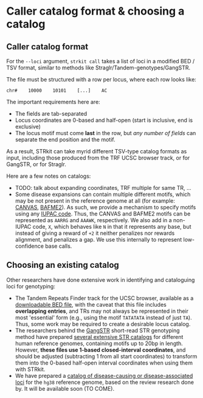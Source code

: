 # Caller catalog format & choosing a catalog

## Caller catalog format

For the `--loci` argument, `strkit call` takes a list of loci in a modified BED / TSV format,
similar to methods like Straglr/Tandem-genotypes/GangSTR.

The file must be structured with a row per locus, where each row looks like:

```
chr#    10000    10101    [...]    AC
```

The important requirements here are:

  * The fields are tab-separated
  * Locus coordinates are 0-based and half-open (start is inclusive, end is exclusive)
  * The locus motif must come **last** in the row, but *any number of fields* can separate
    the end position and the motif.

As a result, STRkit can take myrid different TSV-type catalog formats as input, including
those produced from the TRF UCSC browser track, or for GangSTR, or for Straglr.

Here are a few notes on catalogs:

  * TODO: talk about expanding coordinates, TRF multiple for same TR, ...
  * Some disease expansions can contain multiple different motifs, 
    which may be not present in the reference genome at all (for example: 
    [CANVAS](https://pubmed.ncbi.nlm.nih.gov/31230722/), [BAFME2](https://www.nature.com/articles/s41467-019-12671-y)).
    As such, we provide a mechanism to specify motifs using any 
    [IUPAC code](https://www.bioinformatics.org/sms/iupac.html). 
    Thus, the CANVAS and BAFME2 motifs can be represented as `AARRG` and `AAAWK`, respectively.
    We also add in a non-IUPAC code, `X`, which behaves like `N` in that it represents any base, 
    but instead of giving a reward of `+2` it neither penalizes nor rewards alignment, 
    and penalizes a gap. We use this internally to represent low-confidence base calls.


## Choosing an existing catalog

Other researchers have done extensive work in identifying and cataloguing loci for genotyping:

  * The Tandem Repeats Finder track for the UCSC browser, available as a 
    [downloadable BED file](https://hgdownload.soe.ucsc.edu/goldenPath/hg38/bigZips/latest/hg38.trf.bed.gz),
    with the caveat that this file includes **overlapping entries**, and TRs may not always be represented in 
    their most 'essential' form (e.g., using the motif `TATATATA` instead of just `TA`). Thus, some work may be
    required to create a desirable locus catalog.
  * The researchers behind the [GangSTR](https://github.com/gymreklab/GangSTR) short-read STR genotyping method
    have prepared [several extensive STR catalogs](https://github.com/gymreklab/GangSTR#gangstr-reference-files) 
    for different human reference genomes, containing motifs up to 20bp in length. However, **these files use
    1-based closed-interval coordinates**, and should be adjusted (subtracting 1 from all start coordinates) to 
    transform them into the 0-based half-open interval coordinates when using them with STRkit.
  * We have prepared a [catalog of disease-causing or disease-associated loci](../catalogs/pathogenic_assoc.hg38.tsv) 
    for the `hg38` reference genome, based on the review research done by. It will be available soon (TO COME).
